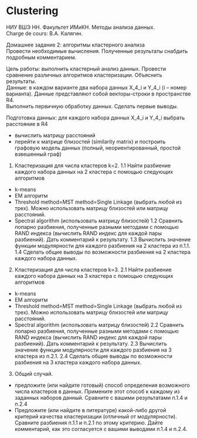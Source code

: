 # Clustering
НИУ ВШЭ НН. Факультет ИМиКН. Методы анализа данных.  
Charge de cours:  В.А. Калягин.  

Домашнее задание 2: алгоритмы кластерного анализа  
Провести необходимые вычисления. Полученные результаты снабдить подробным комментарием. 

Цель работы: выполнить кластерный анализ данных. Провести сравнение различных алгоритмов кластеризации.  Объяснить результаты.  
Данные: в каждом варианте два набора данных X_4_i и  Y_4_i (i – номер варианта). Данные представляют собой векторы-строки в пространстве R4.   
Выполнить первичную обработку данных. Сделать первые выводы.

Подготовка данных: для каждого набора данных X_4_i и  Y_4_i  выбрать расстояние в R4 
- вычислить матрицу расстояний 
- перейти к матрице близостей (similarity matrix) и построить графовую модель данных (полный, неориентированный, простой взвешенный граф)

1. Кластеризация для числа кластеров k=2.
1.1 Найти разбиение каждого набора данных на 2 кластера с помощью следующих алгоритмов
- k-means
- EM алгоритм
- Threshold method=MST method=Single Linkage (выбрать любой из трех). Можно использовать матрицу близостей или матрицу расстояний. 
- Spectral algorithm (использовать матрицу близостей)
1.2 Сравнить попарно разбиения, полученные разными методами с помощью RAND индекса (вычислить RAND индекс для каждой пары разбиений). Дать комментарий к результату. 
1.3 Вычислить значение функции модулярности для каждого разбиения на 2 кластера из п.1.1.
1.4 Сделать общие выводы по возможности разбиения на 2 кластера каждого набора данных.

2. Кластеризация для числа кластеров k=3.
2.1 Найти разбиение каждого набора данных на 3 кластера с помощью следующих алгоритмов
- k-means
- EM алгоритм
- Threshold method=MST method=Single Linkage (выбрать любой из трех). Можно использовать матрицу близостей или матрицу расстояний. 
- Spectral algorithm (использовать матрицу близостей)
2.2 Сравнить попарно разбиения, полученные разными методами с помощью RAND индекса (вычислить RAND индекс для каждой пары разбиений). Дать комментарий к результату. 
2.3 Вычислить значение функции модулярности для каждого разбиения на 3 кластера из п.2.1.
2.4 Сделать общие выводы по возможности разбиения на 3 кластера каждого набора данных.

3. Общий случай.
- предложите (или найдите готовый) способ определения возможного числа кластеров в данных. Примените этот способ к каждому из заданных наборов данный. Сравните с вашими результатами п.1.4 и п.2.4
- Предложите (или найдите в литературе) какой-либо другой критерий качества кластеризации (отличный от модулярности). Сравните разбиения п.1.1 и п.2.1 по этому критерию. Дайте комментарий, как это согласуется с вашими выводами п.1.4 и п.2.4. 


